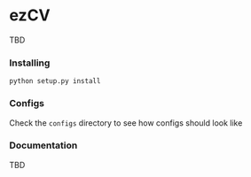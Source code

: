 # ezCV

TBD

### Installing

`python setup.py install`


### Configs

Check the `configs` directory to see how configs should look like

### Documentation
TBD
